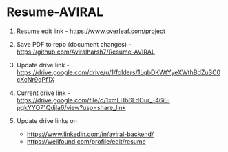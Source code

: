 # Resume-AVIRAL

1. Resume edit link - https://www.overleaf.com/project
2. Save PDF to repo (document changes) - https://github.com/Aviralharsh7/Resume-AVIRAL
3. Update drive link - https://drive.google.com/drive/u/1/folders/1LqbDKWtYyeXWthBdZuSC0cXcNr9qPf1X
4. Current drive link - https://drive.google.com/file/d/1xmLHb6LdOur_-46iL-pgkYYO71Qdjla6/view?usp=share_link

5. Update drive links on
      - https://www.linkedin.com/in/aviral-backend/
      - https://wellfound.com/profile/edit/resume


